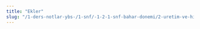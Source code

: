 ```yaml
---
title: "Ekler"
slug: "/1-ders-notlar-ybs-/1-snf/-1-2-1-snf-bahar-donemi/2-uretim-ve-hizmetler-yonetimi/notlar/ekler/"
---
```

